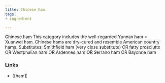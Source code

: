 ```yaml
---
title: Chinese ham
tags:
- ingredient

---
```

Chinese ham This category includes the well-regarded Yunnan ham = Xuanwei ham. Chinese hams are dry-cured and resemble American country hams. Substitutes: Smithfield ham (very close substitute) OR fatty prosciutto OR Westphalian ham OR Ardennes ham OR Serrano ham OR Bayonne ham

### Links

* [[ham]]
